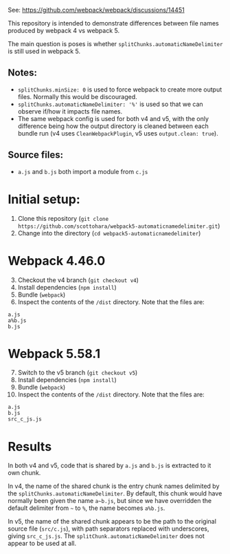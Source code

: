 See: https://github.com/webpack/webpack/discussions/14451

This repository is intended to demonstrate differences between file names produced by webpack 4 vs webpack 5.

The main question is poses is whether `splitChunks.automaticNameDelimiter` is still used in webpack 5.

## Notes:
* `splitChunks.minSize: 0` is used to force webpack to create more output files. Normally this would be discouraged.
* `splitChunks.automaticNameDelimiter: '%'` is used so that we can observe if/how it impacts file names.
* The same webpack config is used for both v4 and v5, with the only difference being how the output directory is cleaned between each bundle run (v4 uses `CleanWebpackPlugin`, v5 uses `output.clean: true`).

## Source files:
* `a.js` and `b.js` both import a module from `c.js`

# Initial setup:
1. Clone this repository (`git clone https://github.com/scottohara/webpack5-automaticnamedelimiter.git`)
2. Change into the directory (`cd webpack5-automaticnamedelimiter`)

# Webpack 4.46.0
3. Checkout the v4 branch (`git checkout v4`)
4. Install dependencies (`npm install`)
5. Bundle (`webpack`)
6. Inspect the contents of the `/dist` directory. Note that the files are:

```shell
a.js
a%b.js
b.js
```

# Webpack 5.58.1
7. Switch to the v5 branch (`git checkout v5`)
8. Install dependencies (`npm install`)
9. Bundle (`webpack`)
10. Inspect the contents of the `/dist` directory. Note that the files are:

```shell
a.js
b.js
src_c_js.js
```

# Results
In both v4 and v5, code that is shared by `a.js` and `b.js` is extracted to it own chunk.

In v4, the name of the shared chunk is the entry chunk names delimited by the `splitChunks.automaticNameDelimiter`.
By default, this chunk would have normally been given the name `a~b.js`, but since we have overridden the default delimiter from `~` to `%`, the name becomes `a%b.js`.

In v5, the name of the shared chunk appears to be the path to the original source file (`src/c.js`), with path separators replaced with underscores, giving `src_c_js.js`.
The `splitChunk.automaticNameDelimiter` does not appear to be used at all.